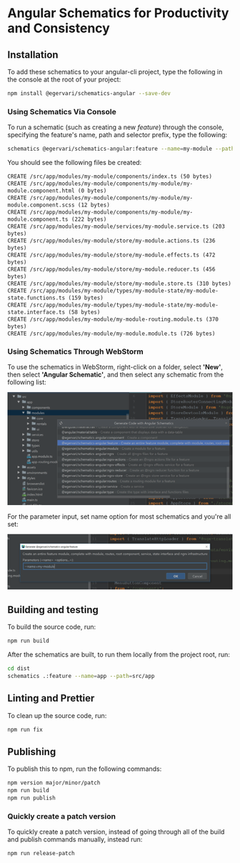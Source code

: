 # Angular Schematics for Productivity and Consistency

## Installation

To add these schematics to your angular-cli project, type the
following in the console at the root of your project:

```bash
npm install @egervari/schematics-angular --save-dev
```

### Using Schematics Via Console

To run a schematic (such as creating a new *feature*) through the
console, specifying the feature's name, path and selector prefix, type
the following:

```bash
schematics @egervari/schematics-angular:feature --name=my-module --path=src/app --prefix=rng
```

You should see the following files be created:

```
CREATE /src/app/modules/my-module/components/index.ts (50 bytes)
CREATE /src/app/modules/my-module/components/my-module/my-module.component.html (0 bytes)
CREATE /src/app/modules/my-module/components/my-module/my-module.component.scss (12 bytes)
CREATE /src/app/modules/my-module/components/my-module/my-module.component.ts (222 bytes)
CREATE /src/app/modules/my-module/services/my-module.service.ts (203 bytes)
CREATE /src/app/modules/my-module/store/my-module.actions.ts (236 bytes)
CREATE /src/app/modules/my-module/store/my-module.effects.ts (472 bytes)
CREATE /src/app/modules/my-module/store/my-module.reducer.ts (456 bytes)
CREATE /src/app/modules/my-module/store/my-module.store.ts (310 bytes)
CREATE /src/app/modules/my-module/types/my-module-state/my-module-state.functions.ts (159 bytes)
CREATE /src/app/modules/my-module/types/my-module-state/my-module-state.interface.ts (58 bytes)
CREATE /src/app/modules/my-module/my-module-routing.module.ts (370 bytes)
CREATE /src/app/modules/my-module/my-module.module.ts (726 bytes)
```

### Using Schematics Through WebStorm

To use the schematics in WebStorm, right-click on a folder, select
**'New'**, then select **'Angular Schematic'**, and then select any
schematic from the following list:

![alt text](docs/webstorm-1.png "Angular Schematics Selection")

For the parameter input, set name option for most schematics and
you're all set:

![alt text](docs/webstorm-2.png "Add name parameter")

## Building and testing

To build the source code, run:

```bash
npm run build
```

After the schematics are built, to run them locally from the project
root, run:

```bash
cd dist
schematics .:feature --name=app --path=src/app
```

## Linting and Prettier

To clean up the source code, run:

```bash
npm run fix
```

## Publishing

To publish this to npm, run the following commands:

```bash
npm version major/minor/patch
npm run build
npm run publish
```

### Quickly create a patch version

To quickly create a patch version, instead of going through all of the
build and publish commands manually, instead run:

```bash
npm run release-patch
```
